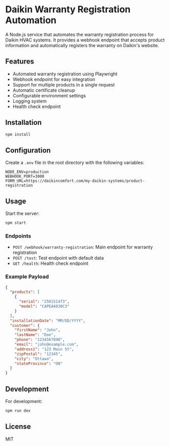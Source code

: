 # Daikin Warranty Registration Automation

A Node.js service that automates the warranty registration process for Daikin HVAC systems. It provides a webhook endpoint that accepts product information and automatically registers the warranty on Daikin's website.

## Features

- Automated warranty registration using Playwright
- Webhook endpoint for easy integration
- Support for multiple products in a single request
- Automatic certificate cleanup
- Configurable environment settings
- Logging system
- Health check endpoint

## Installation

```bash
npm install
```

## Configuration

Create a `.env` file in the root directory with the following variables:

```env
NODE_ENV=production
WEBHOOK_PORT=3000
FORM_URL=https://daikincomfort.com/my-daikin-systems/product-registration
```

## Usage

Start the server:

```bash
npm start
```

### Endpoints

- `POST /webhook/warranty-registration`: Main endpoint for warranty registration
- `POST /test`: Test endpoint with default data
- `GET /health`: Health check endpoint

### Example Payload

```json
{
  "products": [
    {
      "serial": "250151473",
      "model": "CAPEA4830C3"
    }
  ],
  "installationDate": "MM/DD/YYYY",
  "customer": {
    "firstName": "John",
    "lastName": "Doe",
    "phone": "1234567890",
    "email": "john@example.com",
    "address1": "123 Main St",
    "zipPostal": "12345",
    "city": "Ottawa",
    "stateProvince": "ON"
  }
}
```

## Development

For development:

```bash
npm run dev
```

## License

MIT
